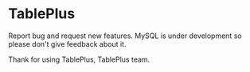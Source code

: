 # TablePlus
Report bug and request new features. MySQL is under development so please don't give feedback about it.

Thank for using TablePlus,
TablePlus team.
